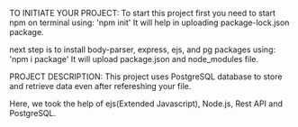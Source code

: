 TO INITIATE YOUR PROJECT:
To start this project first you need to start npm on terminal using: 
          'npm init'
It will help in uploading package-lock.json package.

next step is to install body-parser, express, ejs, and pg packages using: 
          'npm i package'
It will upload package.json and node_modules file.



PROJECT DESCRIPTION:
This project uses PostgreSQL database to store and retrieve data even after refereshing your file.

Here, we took the help of ejs(Extended Javascript), Node.js, Rest API and PostgreSQL.
